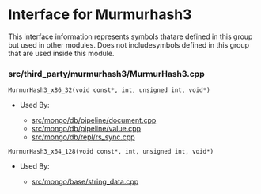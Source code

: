 
# Interface for Murmurhash3
This interface information represents symbols thatare defined in this group but used in other modules.  Does not includesymbols defined in this group that are used inside this module.

### src/third\_party/murmurhash3/MurmurHash3.cpp

<div></div>

    MurmurHash3_x86_32(void const*, int, unsigned int, void*)

- Used By:

    - [src/mongo/db/pipeline/document.cpp](../../../queries/aggregation\_framework)
    - [src/mongo/db/pipeline/value.cpp](../../../queries/aggregation\_framework)
    - [src/mongo/db/repl/rs\_sync.cpp](../../../replication/replication)

<div></div>

    MurmurHash3_x64_128(void const*, int, unsigned int, void*)

- Used By:

    - [src/mongo/base/string\_data.cpp](../../../utilities/base\_utilites)

